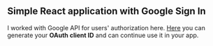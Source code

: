 ## Simple React application with Google Sign In

I worked with Google API for users' authorization here. 
[Here](https://console.developers.google.com/apis/rfrf) you can generate your **OAuth client ID** and can continue use it in your app.